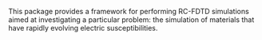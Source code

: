 This package provides a framework for performing RC-FDTD simulations aimed at investigating a particular problem: the simulation of materials that have rapidly evolving electric susceptibilities.